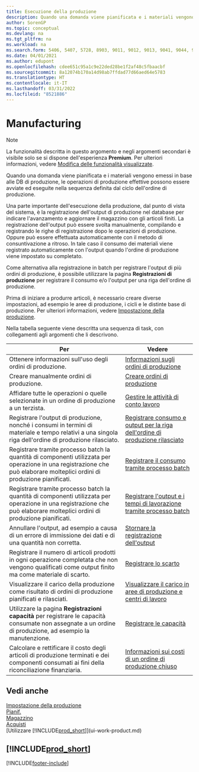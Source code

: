 ```yaml
---
title: Esecuzione della produzione
description: Quando una domanda viene pianificata e i materiali vengono emessi in base alle DB di produzione, le operazioni di produzione effettive possono essere avviate ed eseguite nella sequenza definita dal ciclo dell'ordine di produzione.
author: SorenGP
ms.topic: conceptual
ms.devlang: na
ms.tgt_pltfrm: na
ms.workload: na
ms.search.form: 5406, 5407, 5728, 8903, 9011, 9012, 9013, 9041, 9044, 9047, 9323, 9324, 9325, 9326, 9327, 99000784, 99000785
ms.date: 04/01/2021
ms.author: edupont
ms.openlocfilehash: cdee651c95a1c9e22ded28be1f2af48c5fbaacbf
ms.sourcegitcommit: 8a12074b170a14d98ab7ffdad77d66aed64e5783
ms.translationtype: HT
ms.contentlocale: it-IT
ms.lasthandoff: 03/31/2022
ms.locfileid: "8521886"
---
```

# <a name="manufacturing"></a>Manufacturing

> [!NOTE]
> La funzionalità descritta in questo argomento e negli argomenti secondari è visibile solo se si dispone dell'esperienza **Premium**. Per ulteriori informazioni, vedere [Modifica delle funzionalità visualizzate](ui-experiences.md).

Quando una domanda viene pianificata e i materiali vengono emessi in base alle DB di produzione, le operazioni di produzione effettive possono essere avviate ed eseguite nella sequenza definita dal ciclo dell'ordine di produzione.  

Una parte importante dell'esecuzione della produzione, dal punto di vista del sistema, è la registrazione dell'output di produzione nel database per indicare l'avanzamento e aggiornare il magazzino con gli articoli finiti. La registrazione dell'output può essere svolta manualmente, compilando e registrando le righe di registrazione dopo le operazioni di produzione. Oppure può essere effettuata automaticamente con il metodo di consuntivazione a ritroso. In tale caso il consumo dei materiali viene registrato automaticamente con l'output quando l'ordine di produzione viene impostato su completato.  

Come alternativa alla registrazione in batch per registrare l'output di più ordini di produzione, è possibile utilizzare la pagina **Registrazioni di produzione** per registrare il consumo e/o l'output per una riga dell'ordine di produzione.

Prima di iniziare a produrre articoli, è necessario creare diverse impostazioni, ad esempio le aree di produzione, i cicli e le distinte base di produzione. Per ulteriori informazioni, vedere [Impostazione della produzione](production-configure-production-processes.md).

Nella tabella seguente viene descritta una sequenza di task, con collegamenti agli argomenti che li descrivono.  

|**Per**|**Vedere**|  
|------------|-------------|  
|Ottenere informazioni sull'uso degli ordini di produzione.|[Informazioni sugli ordini di produzione](production-about-production-orders.md)|
|Creare manualmente ordini di produzione.|[Creare ordini di produzione](production-how-to-create-production-orders.md)|
|Affidare tutte le operazioni o quelle selezionate in un ordine di produzione a un terzista.|[Gestire le attività di conto lavoro](production-how-to-subcontract-manufacturing.md)|
|Registrare l'output di produzione, nonché i consumi in termini di materiale e tempo relativi a una singola riga dell'ordine di produzione rilasciato.|[Registrare consumo e output per la riga dell'ordine di produzione rilasciato](production-how-to-register-consumption-and-output.md)|  
|Registrare tramite processo batch la quantità di componenti utilizzata per operazione in una registrazione che può elaborare molteplici ordini di produzione pianificati.|[Registrare il consumo tramite processo batch](production-how-to-post-consumption.md)|
|Registrare tramite processo batch la quantità di componenti utilizzata per operazione in una registrazione che può elaborare molteplici ordini di produzione pianificati.|[Registrare l'output e i tempi di lavorazione tramite processo batch](production-how-to-post-output-quantity.md)|
|Annullare l'output, ad esempio a causa di un errore di immissione dei dati e di una quantità non corretta.  |[Stornare la registrazione dell'output](production-how-to-reverse-output-posting.md)|  
|Registrare il numero di articoli prodotti in ogni operazione completata che non vengono qualificati come output finito ma come materiale di scarto.|[Registrare lo scarto](production-how-to-post-scrap.md)|
|Visualizzare il carico della produzione come risultato di ordini di produzione pianificati e rilasciati.|[Visualizzare il carico in aree di produzione e centri di lavoro](production-how-to-view-the-load-on-work-centers.md)|  
|Utilizzare la pagina **Registrazioni capacità** per registrare le capacità consumate non assegnate a un ordine di produzione, ad esempio la manutenzione.|[Registrare le capacità](production-how-to-post-capacities.md)|  
|Calcolare e rettificare il costo degli articoli di produzione terminati e dei componenti consumati ai fini della riconciliazione finanziaria.|[Informazioni sui costi di un ordine di produzione chiuso](finance-about-finished-production-order-costs.md)|  

## <a name="see-also"></a>Vedi anche

[Impostazione della produzione](production-configure-production-processes.md)  
[Pianif.](production-planning.md)  
[Magazzino](inventory-manage-inventory.md)  
[Acquisti](purchasing-manage-purchasing.md)  
[Utilizzare [!INCLUDE[prod_short](includes/prod_short.md)]](ui-work-product.md)

## [!INCLUDE[prod_short](includes/free_trial_md.md)]  


[!INCLUDE[footer-include](includes/footer-banner.md)]